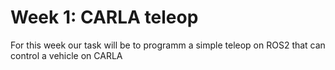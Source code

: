 # Week 1: CARLA teleop

For this week our task will be to programm a simple teleop on ROS2 that can control a vehicle on CARLA
